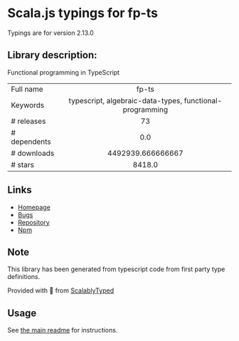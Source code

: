 
# Scala.js typings for fp-ts

Typings are for version 2.13.0

## Library description:
Functional programming in TypeScript

|                    |                 |
| ------------------ | :-------------: |
| Full name          | fp-ts |
| Keywords           | typescript, algebraic-data-types, functional-programming |
| # releases         | 73 |
| # dependents       | 0.0 |
| # downloads        | 4492939.666666667 |
| # stars            | 8418.0 |

## Links
- [Homepage](https://github.com/gcanti/fp-ts)
- [Bugs](https://github.com/gcanti/fp-ts/issues)
- [Repository](https://github.com/gcanti/fp-ts)
- [Npm](https://www.npmjs.com/package/fp-ts)
    


## Note
This library has been generated from typescript code from first party type definitions.

Provided with :purple_heart: from [ScalablyTyped](https://github.com/oyvindberg/ScalablyTyped)

## Usage
See [the main readme](../../readme.md) for instructions.


